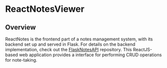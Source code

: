 # ReactNotesViewer

## Overview

ReactNotes is the frontend part of a notes management system, with its backend set up and served in Flask. For details on the backend implementation, check out the [FlaskNotesAPI](https://github.com/sroshanahmad/FlaskNotesAPI) repository. This ReactJS-based web application provides a interface for performing CRUD operations for note-taking.


